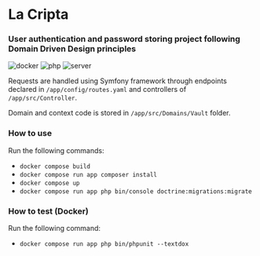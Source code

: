 # La Cripta

### User authentication and password storing project following Domain Driven Design principles

![docker](https://img.shields.io/badge/Docker-compose-brightgreen.svg)
![php](https://img.shields.io/badge/PHP_FPM-8.1.10-brightgreen.svg)
![server](https://img.shields.io/badge/server-roadrunner-blue)

Requests are handled using Symfony framework through endpoints declared in
`/app/config/routes.yaml` and controllers of `/app/src/Controller`.

Domain and context code is stored in `/app/src/Domains/Vault` folder.

### How to use
Run the following commands:
- `docker compose build`
- `docker compose run app composer install`
- `docker compose up`
- `docker compose run app php bin/console doctrine:migrations:migrate`

### How to test (Docker)
Run the following command:
- `docker compose run app php bin/phpunit --textdox`
